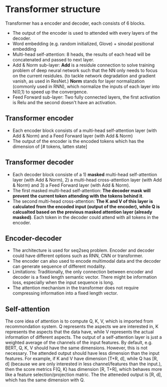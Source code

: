# Transformer structure
Transformer has a encoder and decoder, each consists of 6 blocks.
- The output of the encoder is used to attended with every layers of the decoder.  
- Word embedding (e.g. random initialized, Glove) + sinodal positional embedding
- Multi-head self-attention: 8 heads, the results of each head will be concatenated and passed to next layer.
- Add & Norm sub-layer: **Add** is a residule connection to solve training problem of deep neural network such that the NN only needs to focus on the current residules. (to tackle network degradation and gradient vanish, as used in ResNet.) **Norm** stands for layer normalization (commonly used in RNN), which normalize the inputs of each layer into N(0,1) to speed up the convergence.        
- Feed Forward sub-layer: Two fully connected layers, the first activation is Relu and the second doesn't have an activation.

## Transformer encoder
- Each encoder block consists of a multi-head self-attention layer (with Add & Norm) and a Feed Forward layer (with Add & Norm)
- The output of the encoder is the encoded tokens which has the dimension of [# tokens, latten state] 
## Transformer decoder
- Each decoder block consiste of a 1) **masked** multi-head self-attention layer (with Add & Norm), 2) a multi-head cross-attention layer (with Add & Norm) and 3) a Feed Forward layer (with Add & Norm).
- The first masked multi-head self-attention: **The decoder mask will prevent the current token attending with the tokens behind it**.  
- The second multi-head cross-attention: **The K and V of this layer is calculated from the encoded input (output of the encoder), while Q is calcualted based on the previous masked attention layer (already masked)**. Each token in the decoder could attend with all tokens in the encoder. 

## Encoder-decoder
- The architecture is used for seq2seq problem. Encoder and decoder could have different options such as RNN, CNN or transformer.
- The encoder can also used to encode multimodal data and the decoder can generate sequence of different modality.
- Limitations: Traditionally, the only connection between encoder and decoder is a fixed length semantic vector. There might be information loss, especially when the input sequence is long.
- The attention mechanism in the transformer does not require compressing information into a fixed length vector.

## Self-attention
The core idea of attention is to compute Q, K, V, which is imported from recommondation system. Q represents the aspects we are interested in, K represents the aspects that the data have, while V represents the actual information of different aspects. The output of a self-attention layer is just a weighted average of the channels of the input features. By default, e.g. BERT, Q, K, V should have the same dimensions. However, this is not necessary. The attended output should have less dimension than the input features. For example, if K and V have dimension [T+R, d], while Q has [R, d] (because we are only interested in less channel/features than the input.), then the score metrics F(Q, K) has dimension [R, T+R], which behaves more like a feature selection/projection matric. The the atteneded output is [R, d], which has the same dimension with Q.
